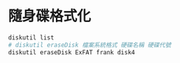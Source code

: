 # 隨身碟格式化

```bash
diskutil list
# diskutil eraseDisk 檔案系統格式 硬碟名稱 硬碟代號
diskutil eraseDisk ExFAT frank disk4
```



